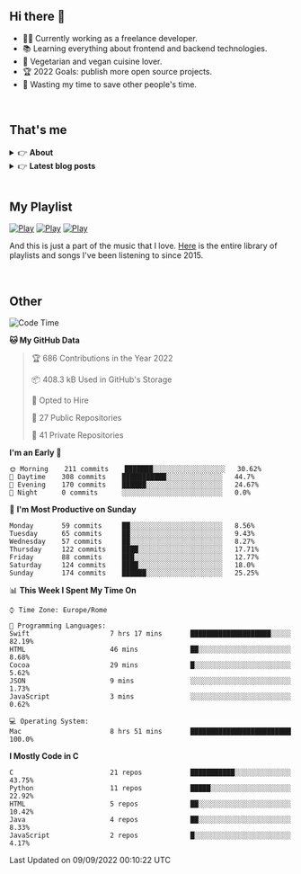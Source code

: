 <h2>Hi there 👋</h2>

- 👨‍💻 Currently working as a freelance developer.
- :books: Learning everything about frontend and backend technologies.
- 🌱 Vegetarian and vegan cuisine lover.
- :trophy: 2022 Goals: publish more open source projects.
- :dart: Wasting my time to save other people's time.

<br>

## That's me
<!-- markdownlint-disable MD033 -->
<details>
    <summary>&#128073 <b>About</b></summary><br/>

<!-- BLOG-POST-LIST:START -->
- 👀 [About me](https://simonemargio.im/about/)
- 🧑‍💻 [Resume](https://simonemargio.im/resume/)
- 🤝 [Polywork](https://www.polywork.com/simonemargio)
<!-- BLOG-POST-LIST:END -->
</details>

<details>
    <summary>&#128073 <b>Latest blog posts</b></summary><br/>

<!-- BLOG-POST-LIST:START -->
- [Apple Music](https://simonemargio.im/blog/applemusic/)
- [iCloud Keychain](https://simonemargio.im/blog/icloudkeychain/)
- [Digital legacy](https://simonemargio.im/blog/digitallegacy/)
- [Usability](https://simonemargio.im/blog/usability/)
- [Bitwarden](https://simonemargio.im/blog/bitwarden/)
- [About EXIF metadata](https://simonemargio.im/blog/aboutexifmetadata/)
- [Stop using whatsapp](https://simonemargio.im/blog/stopusingwhatsapp/)
- [Password Managers](https://simonemargio.im/blog/managepasswords/)
- [Always backup](https://simonemargio.im/blog/backup/)
- [Fix Apple Watch battery life](https://simonemargio.im/blog/fixapplewatch/)
- [Summer reading](https://simonemargio.im/blog/summer-reading/)
<!-- BLOG-POST-LIST:END -->
</details>

<br>

## My Playlist
[![Play](https://user-images.githubusercontent.com/22590804/173320312-c6ff4952-2d80-4da0-bc86-1a49d009b4a7.jpg)](https://music.apple.com/it/playlist/juice/pl.u-mJy83A8tGBvZWA)
[![Play](https://user-images.githubusercontent.com/22590804/173320788-49695c90-a4c3-48b3-8ac5-f6f4b944955f.jpg)](https://music.apple.com/it/playlist/gym/pl.u-38oWWgbT3gryK0)
[![Play](https://user-images.githubusercontent.com/22590804/173321081-fd673357-e189-4e1d-bf6a-fc8048872de2.jpg)](https://music.apple.com/it/playlist/relax/pl.u-9N9LLp3u27KNLk)

And this is just a part of the music that I love. [Here](http://simonemargiomusic.im) is the entire library of playlists and songs I've been listening to since 2015.

<br>

## Other

<!--START_SECTION:waka-->
![Code Time](http://img.shields.io/badge/Code%20Time-250%20hrs%2048%20mins-blue)

**🐱 My GitHub Data** 

> 🏆 686 Contributions in the Year 2022
 > 
> 📦 408.3 kB Used in GitHub's Storage 
 > 
> 💼 Opted to Hire
 > 
> 📜 27 Public Repositories 
 > 
> 🔑 41 Private Repositories  
 > 
**I'm an Early 🐤** 

```text
🌞 Morning    211 commits    ███████░░░░░░░░░░░░░░░░░░   30.62% 
🌆 Daytime    308 commits    ███████████░░░░░░░░░░░░░░   44.7% 
🌃 Evening    170 commits    ██████░░░░░░░░░░░░░░░░░░░   24.67% 
🌙 Night      0 commits      ░░░░░░░░░░░░░░░░░░░░░░░░░   0.0%

```
📅 **I'm Most Productive on Sunday** 

```text
Monday       59 commits     ██░░░░░░░░░░░░░░░░░░░░░░░   8.56% 
Tuesday      65 commits     ██░░░░░░░░░░░░░░░░░░░░░░░   9.43% 
Wednesday    57 commits     ██░░░░░░░░░░░░░░░░░░░░░░░   8.27% 
Thursday     122 commits    ████░░░░░░░░░░░░░░░░░░░░░   17.71% 
Friday       88 commits     ███░░░░░░░░░░░░░░░░░░░░░░   12.77% 
Saturday     124 commits    ████░░░░░░░░░░░░░░░░░░░░░   18.0% 
Sunday       174 commits    ██████░░░░░░░░░░░░░░░░░░░   25.25%

```


📊 **This Week I Spent My Time On** 

```text
⌚︎ Time Zone: Europe/Rome

💬 Programming Languages: 
Swift                    7 hrs 17 mins       ████████████████████░░░░░   82.19% 
HTML                     46 mins             ██░░░░░░░░░░░░░░░░░░░░░░░   8.68% 
Cocoa                    29 mins             █░░░░░░░░░░░░░░░░░░░░░░░░   5.62% 
JSON                     9 mins              ░░░░░░░░░░░░░░░░░░░░░░░░░   1.73% 
JavaScript               3 mins              ░░░░░░░░░░░░░░░░░░░░░░░░░   0.62%

💻 Operating System: 
Mac                      8 hrs 51 mins       █████████████████████████   100.0%

```

**I Mostly Code in C** 

```text
C                        21 repos            ███████████░░░░░░░░░░░░░░   43.75% 
Python                   11 repos            █████░░░░░░░░░░░░░░░░░░░░   22.92% 
HTML                     5 repos             ██░░░░░░░░░░░░░░░░░░░░░░░   10.42% 
Java                     4 repos             ██░░░░░░░░░░░░░░░░░░░░░░░   8.33% 
JavaScript               2 repos             █░░░░░░░░░░░░░░░░░░░░░░░░   4.17%

```



 Last Updated on 09/09/2022 00:10:22 UTC
<!--END_SECTION:waka-->



